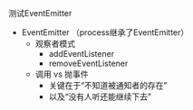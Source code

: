 测试EventEmitter

* EventEmitter （process继承了EventEmitter）
  * 观察者模式
    * addEventListener
    * removeEventListener
  * 调用 vs 抛事件
    * 关键在于“不知道被通知者的存在”
    * 以及“没有人听还能继续下去”